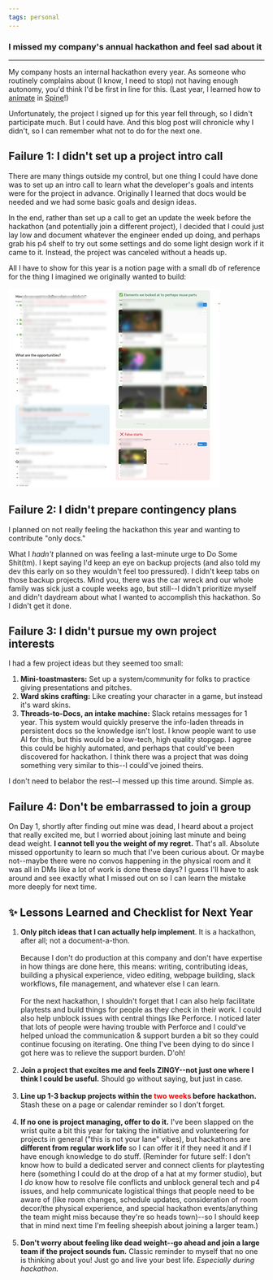 ```yaml
---
tags: personal
---
```


### I missed my company's annual hackathon and feel sad about it
---

My company hosts an internal hackathon every year. As someone who routinely complains about (I know, I need to stop) not having enough autonomy, you'd think I'd be first in line for this. (Last year, I learned how to [animate](/files/fun/apruchnicki-spine-animations.mp4) in [Spine](https://esotericsoftware.com/)!)  

Unfortunately, the project I signed up for this year fell through, so I didn't participate much. But I could have. And this blog post will chronicle why I didn't, so I can remember what not to do for the next one. 

## Failure 1: I didn't set up a project intro call

There are many things outside my control, but one thing I could have done was to set up an intro call to learn what the developer's goals and intents were for the project in advance. Originally I learned that docs would be needed and we had some basic goals and design ideas. 

In the end, rather than set up a call to get an update the week before the hackathon (and potentially join a different project), I decided that I could just lay low and document whatever the engineer ended up doing, and perhaps grab his p4 shelf to try out some settings and do some light design work if it came to it. Instead, the project was canceled without a heads up. 

All I have to show for this year is a notion page with a small db of reference for the thing I imagined we originally wanted to build:

![notion page for our project](/img/posts/2025/apruchnicki-failed-hackathon.png)

## Failure 2: I didn't prepare contingency plans

I planned on not really feeling the hackathon this year and wanting to contribute "only docs." 

What I *hadn't* planned on was feeling a last-minute urge to Do Some Shit(tm). I kept saying I'd keep an eye on backup projects (and also told my dev this early on so they wouldn't feel too pressured). I didn't keep tabs on those backup projects. Mind you, there was the car wreck and our whole family was sick just a couple weeks ago, but still--I didn't prioritize myself and didn't daydream about what I wanted to accomplish this hackathon. So I didn't get it done.

## Failure 3: I didn't pursue my own project interests

I had a few project ideas but they seemed too small: 
1. **Mini-toastmasters:** Set up a system/community for folks to practice giving presentations and pitches.
2. **Ward skins crafting:** Like creating your character in a game, but instead it's ward skins. 
3. **Threads-to-Docs, an intake machine:** Slack retains messages for 1 year. This system would quickly preserve the info-laden threads in persistent docs so the knowledge isn't lost. I know people want to use AI for this, but this would be a low-tech, high quality stopgap. I agree this could be highly automated, and perhaps that could've been discovered for hackathon. I think there was a project that was doing something very similar to this--I could've joined theirs. 

I don't need to belabor the rest--I messed up this time around. Simple as. 

## Failure 4: Don't be embarrassed to join a group

On Day 1, shortly after finding out mine was dead, I heard about a project that really excited me, but I worried about joining last minute and being dead weight. **I cannot tell you the weight of my regret.** That's all. Absolute missed opportunity to learn so much that I've been curious about. Or maybe not--maybe there were no convos happening in the physical room and it was all in DMs like a lot of work is done these days? I guess I'll have to ask around and see exactly what I missed out on so I can learn the mistake more deeply for next time.  

## ✨ Lessons Learned and Checklist for Next Year
1. **Only pitch ideas that I can actually help implement**. It is a hackathon, after all; not a document-a-thon. 
<br><br>Because I don't do production at this company and don't have expertise in how things are done here, this means: writing, contributing ideas, building a physical experience, video editing, webpage building, slack workflows, file management, and whatever else I can learn.<br><br>
For the next hackathon, I shouldn't forget that I can also help facilitate playtests and build things for people as they check in their work. I could also help unblock issues with central things like Perforce. I noticed later that lots of people were having trouble with Perforce and I could've helped unload the communication & support burden a bit so they could continue focusing on iterating. One thing I've been dying to do since I got here was to relieve the support burden. D'oh!<br><br>
2. **Join a project that excites me and feels ZINGY--not just one where I think I could be useful.** Should go without saying, but just in case. <br><br>
3. **Line up 1-3 backup projects within the <font color="red">two weeks</font> before hackathon.** Stash these on a page or calendar reminder so I don't forget. <br><br>
4. **If no one is project managing, offer to do it.** I've been slapped on the wrist quite a bit this year for taking the initiative and volunteering for projects in general ("this is not your lane" vibes),
 but hackathons are **different from regular work life** so I can offer it if they need it and if I have enough knowledge to do stuff. (Reminder for future self: I don't know how to build a dedicated server
 and connect clients for playtesting here (something I could do at the drop of a hat at my former studio), but I *do* know how to resolve file conflicts and unblock general tech and p4 issues, and help communicate logistical things that people need to be aware of (like room changes, schedule updates, consideration of room decor/the physical experience, and special hackathon events/anything the team might miss because they're so heads town)--so I should keep that in mind next time I'm feeling sheepish about joining a larger team.) <br><br>
5. **Don't worry about feeling like dead weight--go ahead and join a large team if the project sounds fun.** Classic reminder to myself that no one is thinking about you! Just go and live your best life. *Especially during hackathon.*